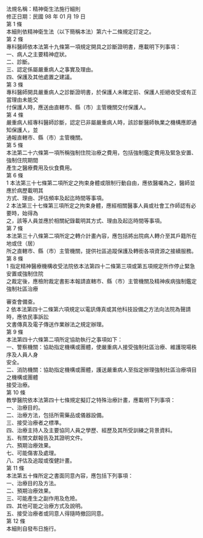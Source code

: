 法規名稱：精神衛生法施行細則  
修正日期：民國 98 年 01 月 19 日  
第 1 條  
本細則依精神衛生法（以下簡稱本法）第六十二條規定訂定之。  
第 2 條  
專科醫師依本法第十九條第一項規定開具之診斷證明書，應載明下列事項：  
一、病人之主要精神症狀。  
二、診斷。  
三、認定係屬嚴重病人之事實及理由。  
四、保護及其他處置之建議。  
第 3 條  
專科醫師開具嚴重病人之診斷證明書，於保護人未確定前、保護人拒絕收受或有正當理由未能交  
付保護人時，應送由直轄市、縣（市）主管機關交付保護人。  
第 4 條  
嚴重病人經專科醫師診斷，認定已非屬嚴重病人時，該診斷醫師執業之機構應即通知保護人，並  
通報直轄市、縣（市）主管機關。  
第 5 條  
本法第二十六條第一項所稱強制住院治療之費用，包括強制鑑定費用及緊急安置、強制住院期間  
產生之醫療費用及伙食費用。  
第 6 條  
1 本法第三十七條第二項所定之拘束身體或限制行動自由，應依醫囑為之，醫師並應於病歷載明其  
方式、理由、評估頻率及起迄時間等事項。  
2 本法第三十七條第三項所定之拘束身體，應經相關醫事人員或社會工作師認有必要時，始得為  
之，該等人員並應於相關紀錄載明其方式、理由及起迄時間等事項。  
第 7 條  
本法第三十八條第二項所定之轉介計畫內容，應包括將出院病人轉介至其戶籍所在地或住（居）  
所之直轄市、縣（市）主管機關，提供社區追蹤保護及轉銜各項資源之接續服務。  
第 8 條  
1 指定精神醫療機構收受法院依本法第四十二條第三項或第五項規定所作停止緊急安置或強制住院  
之裁定後，應檢附裁定書影本報請直轄市、縣（市）主管機關及精神疾病強制鑑定強制社區治療  


審查會備查。  
2 依本法第四十二條第六項規定以電訊傳真或其他科技設備之方法向法院為聲請時，應依民事訴訟  
文書傳真及電子傳送作業辦法之規定辦理。  
第 9 條  
本法第四十六條第二項所定協助執行之事項如下：  
一、警察機關：協助指定機構或團體，使嚴重病人接受強制社區治療、維護現場秩序及人員人身  
安全。  
二、消防機關：協助指定機構或團體，護送嚴重病人至指定辦理強制社區治療項目之機構或團體  
接受治療。  
第 10 條  
教學醫院依本法第四十七條規定擬訂之特殊治療計畫，應載明下列事項：  
一、治療目的。  
二、治療方法，包括所需藥品或儀器設備。  
三、接受治療者之標準。  
四、治療主持人及主要協同人員之學歷、經歷及其所受訓練之背景資料。  
五、有關文獻報告及其證明文件。  
六、預期治療效果。  
七、可能傷害及處理。  
八、評估及追蹤或復健計畫。  
第 11 條  
本法第五十條所定之書面同意內容，應包括下列事項：  
一、治療目的及方法。  
二、預期治療效果。  
三、可能產生之副作用及危險。  
四、其他可能之治療方式及說明。  
五、接受治療者或同意人得隨時撤回同意。  
第 12 條  
本細則自發布日施行。  


